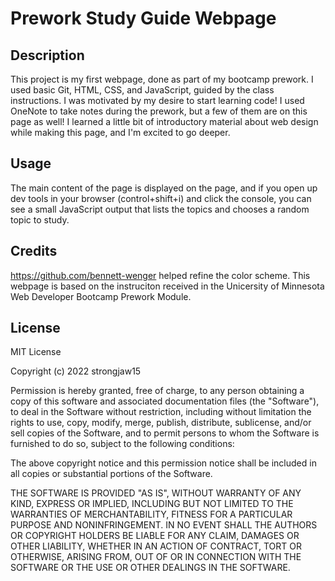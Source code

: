 # Prework Study Guide Webpage

## Description

This project is my first webpage, done as part of my bootcamp prework. I used basic Git, HTML, CSS, and JavaScript, guided by the class instructions. I was motivated by my desire to start learning code! I used OneNote to take notes during the prework, but a few of them are on this page as well! I learned a little bit of introductory material about web design while making this page, and I'm excited to go deeper.

## Usage

The main content of the page is displayed on the page, and if you open up dev tools in your browser (control+shift+i) and click the console, you can see a small JavaScript output that lists the topics and chooses a random topic to study.

## Credits

https://github.com/bennett-wenger helped refine the color scheme. This webpage is based on the instruciton received in the Unicersity of Minnesota Web Developer Bootcamp Prework Module.

## License

MIT License

Copyright (c) 2022 strongjaw15

Permission is hereby granted, free of charge, to any person obtaining a copy
of this software and associated documentation files (the "Software"), to deal
in the Software without restriction, including without limitation the rights
to use, copy, modify, merge, publish, distribute, sublicense, and/or sell
copies of the Software, and to permit persons to whom the Software is
furnished to do so, subject to the following conditions:

The above copyright notice and this permission notice shall be included in all
copies or substantial portions of the Software.

THE SOFTWARE IS PROVIDED "AS IS", WITHOUT WARRANTY OF ANY KIND, EXPRESS OR
IMPLIED, INCLUDING BUT NOT LIMITED TO THE WARRANTIES OF MERCHANTABILITY,
FITNESS FOR A PARTICULAR PURPOSE AND NONINFRINGEMENT. IN NO EVENT SHALL THE
AUTHORS OR COPYRIGHT HOLDERS BE LIABLE FOR ANY CLAIM, DAMAGES OR OTHER
LIABILITY, WHETHER IN AN ACTION OF CONTRACT, TORT OR OTHERWISE, ARISING FROM,
OUT OF OR IN CONNECTION WITH THE SOFTWARE OR THE USE OR OTHER DEALINGS IN THE
SOFTWARE.